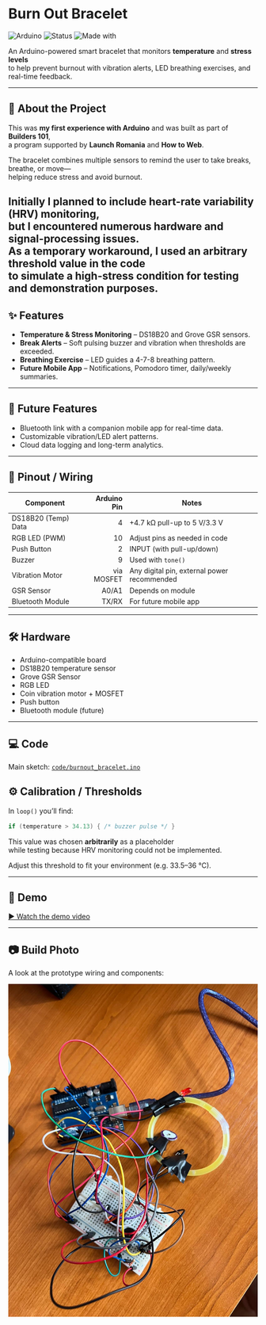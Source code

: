 # Burn Out Bracelet

![Arduino](https://img.shields.io/badge/Arduino-Project-informational)
![Status](https://img.shields.io/badge/Status-Prototype-yellow)
![Made with](https://img.shields.io/badge/Made%20with-C%2B%2B-blue)

An Arduino-powered smart bracelet that monitors **temperature** and **stress levels**  
to help prevent burnout with vibration alerts, LED breathing exercises, and real-time feedback.

---

## 🌟 About the Project
This was **my first experience with Arduino** and was built as part of **Builders 101**,  
a program supported by **Launch Romania** and **How to Web**.

The bracelet combines multiple sensors to remind the user to take breaks, breathe, or move—  
helping reduce stress and avoid burnout.

Initially I planned to include **heart-rate variability (HRV) monitoring**,  
but I encountered numerous hardware and signal-processing issues.  
As a temporary workaround, I used an **arbitrary threshold value** in the code  
to simulate a high-stress condition for testing and demonstration purposes.
---

## ✨ Features
- **Temperature & Stress Monitoring** – DS18B20 and Grove GSR sensors.
- **Break Alerts** – Soft pulsing buzzer and vibration when thresholds are exceeded.
- **Breathing Exercise** – LED guides a 4-7-8 breathing pattern.
- **Future Mobile App** – Notifications, Pomodoro timer, daily/weekly summaries.

---

## 🔮 Future Features
- Bluetooth link with a companion mobile app for real-time data.
- Customizable vibration/LED alert patterns.
- Cloud data logging and long-term analytics.

---

## 🔌 Pinout / Wiring
| Component              | Arduino Pin | Notes                                      |
|------------------------|-----------:|--------------------------------------------|
| DS18B20 (Temp) Data    | 4          | +4.7 kΩ pull-up to 5 V/3.3 V               |
| RGB LED (PWM)          | 10         | Adjust pins as needed in code              |
| Push Button            | 2          | INPUT (with pull-up/down)                  |
| Buzzer                 | 9          | Used with `tone()`                         |
| Vibration Motor        | via MOSFET | Any digital pin, external power recommended |
| GSR Sensor             | A0/A1      | Depends on module                           |
| Bluetooth Module       | TX/RX      | For future mobile app                       |

---

## 🛠️ Hardware
- Arduino-compatible board  
- DS18B20 temperature sensor  
- Grove GSR Sensor  
- RGB LED  
- Coin vibration motor + MOSFET  
- Push button  
- Bluetooth module (future)

---

## 💻 Code
Main sketch: [`code/burnout_bracelet.ino`](code/burnout_bracelet.ino)


## ⚙️ Calibration / Thresholds

In `loop()` you’ll find:

```cpp
if (temperature > 34.13) { /* buzzer pulse */ }
```

This value was chosen **arbitrarily** as a placeholder  
while testing because HRV monitoring could not be implemented.

Adjust this threshold to fit your environment (e.g. 33.5–36 °C).

---

## 📸 Demo
[▶ Watch the demo video](https://github.com/alexiaams/Burn-out-bracelet/raw/main/media/Demo%20video.mp4)

---

## 📷 Build Photo

A look at the prototype wiring and components:

![Hardware Setup](media/Photo.jpg)
